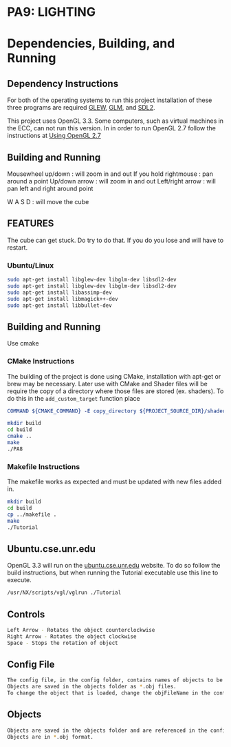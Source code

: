 # PA9: LIGHTING

# Dependencies, Building, and Running

## Dependency Instructions
For both of the operating systems to run this project installation of these three programs are required [GLEW](http://glew.sourceforge.net/), [GLM](http://glm.g-truc.net/0.9.7/index.html), and [SDL2](https://wiki.libsdl.org/Tutorials).

This project uses OpenGL 3.3. Some computers, such as virtual machines in the ECC, can not run this version. In in order to run OpenGL 2.7 follow the instructions at [Using OpenGL 2.7](https://github.com/HPC-Vis/computer-graphics/wiki/Using-OpenGL-2.7)

## Building and Running
Mousewheel up/down : will zoom in and out
If you hold rightmouse : pan around a point
Up/down arrow : will zoom in and out
Left/right arrow : will pan left and right around point

W A S D : will move the cube

## FEATURES
The cube can get stuck. Do try to do that. If you do you lose and will have to restart.

### Ubuntu/Linux
```bash
sudo apt-get install libglew-dev libglm-dev libsdl2-dev
sudo apt-get install libglew-dev libglm-dev libsdl2-dev 
sudo apt-get install libassimp-dev
sudo apt-get install libmagick++-dev
sudo apt-get install libbullet-dev
```

## Building and Running
Use cmake


### CMake Instructions
The building of the project is done using CMake, installation with apt-get or brew may be necessary. Later use with CMake and Shader files will be require the copy of a directory where those files are stored (ex. shaders). To do this in the ```add_custom_target``` function place 
```cmake
COMMAND ${CMAKE_COMMAND} -E copy_directory ${PROJECT_SOURCE_DIR}/shaders/ ${CMAKE_CURRENT_BINARY_DIR}/shaders
```

```bash
mkdir build
cd build
cmake ..
make
./PA8
```

### Makefile Instructions 
The makefile works as expected and must be updated with new files added in.

```bash
mkdir build
cd build
cp ../makefile .
make
./Tutorial
```

## Ubuntu.cse.unr.edu
OpenGL 3.3 will run on the [ubuntu.cse.unr.edu](https://ubuntu.cse.unr.edu/) website. To do so follow the build instructions, but when running the Tutorial executable use this line to execute.
```bash
/usr/NX/scripts/vgl/vglrun ./Tutorial
```

## Controls

```bash
Left Arrow - Rotates the object counterclockwise
Right Arrow - Rotates the object clockwise
Space - Stops the rotation of object
```

## Config File

```bash
The config file, in the config folder, contains names of objects to be loaded.
Objects are saved in the objects folder as *.obj files.
To change the object that is loaded, change the objFileName in the config file.
```

## Objects

```bash
Objects are saved in the objects folder and are referenced in the config file.
Objects are in *.obj format.
```







